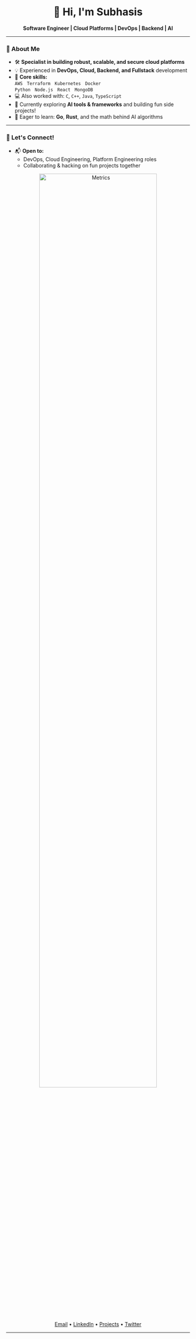<!--
  Minimalist GitHub Profile README for inframarauder
-->

<h1 align="center">👋 Hi, I'm Subhasis</h1>

<p align="center">
  <b>Software Engineer | Cloud Platforms | DevOps | Backend | AI</b>
</p>

---

### 🚀 About Me

- 🛠️ **Specialist in building robust, scalable, and secure cloud platforms**
- 💡 Experienced in **DevOps, Cloud, Backend, and Fullstack** development
- 🧰 **Core skills:**  
  <code>AWS</code> &nbsp; <code>Terraform</code> &nbsp; <code>Kubernetes</code> &nbsp; <code>Docker</code>  
  <code>Python</code> &nbsp; <code>Node.js</code> &nbsp; <code>React</code> &nbsp; <code>MongoDB</code>
- 💻 Also worked with: `C`, `C++`, `Java`, `TypeScript`
- 🤖 Currently exploring **AI tools & frameworks** and building fun side projects!
- 🦾 Eager to learn: **Go**, **Rust**, and the math behind AI algorithms

---

### 🌱 Let's Connect!

- 📬 **Open to:**  
  - DevOps, Cloud Engineering, Platform Engineering roles  
  - Collaborating & hacking on fun projects together

<p align="center">
  <img src="https://github.com/inframarauder/inframarauder/raw/output/github-metrics.svg" alt="Metrics" width="80%">
</p>

<p align="center">
  <a href="mailto:subhasisdas125@gmail.com">Email</a> •
  <a href="https://www.linkedin.com/in/inframarauder/">LinkedIn</a> •
  <a href="https://github.com/inframarauder?tab=repositories">Projects</a> •
  <a href="https://twitter.com/inframarauder">Twitter</a>
</p>

---
